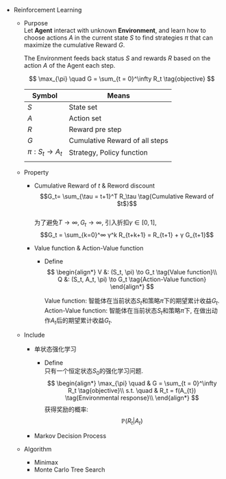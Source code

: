 * Reinforcement Learning
  - Purpose  
    Let **Agent** interact with unknown **Environment**, and learn how to choose actions $A$ in the current state $S$ to find strategies $\pi$ that can maximize the cumulative Reward $G$. 

    The Environment feeds back status $S$ and rewards $R$ based on the action $A$ of the Agent each step.

    $$
      \max_{\pi} \quad G = \sum_{t = 0}^\infty R_t  \tag{objective}
    $$

    |Symbol|Means|
    |---|---|
    |$S$|State set|
    |$A$|Action set|
    |$R$|Reward pre step|
    |$G$|Cumulative Reward of all steps|
    |$\pi : S_t \to A_t$|Strategy, Policy function|
    |||


  - Property
    - Cumulative Reward of $t$ & Reword discount
      $$G_t= \sum_{\tau = t+1}^T R_\tau  \tag{Cumulative Reward of $t$}$$  
      为了避免$T \to ∞, G_t \to ∞$, 引入折扣$γ \in [0,1]$,  
      $$G_t = \sum_{k=0}^∞ γ^k R_{t+k+1} = R_{t+1} + γ G_{t+1}$$

    - Value function & Action-Value function
      - Define
        $$
        \begin{align*}
          V &: (S_t, \pi) \to G_t  \tag{Value function}\\
          Q &: (S_t, A_t, \pi) \to G_t  \tag{Action-Value function}
        \end{align*} 
        $$

        Value function: 智能体在当前状态$S_t$和策略$π$下的期望累计收益$G_t$.  
        Action-Value function: 智能体在当前状态$S_t$和策略$π$下, 在做出动作$A_t$后的期望累计收益$G_t$.
        
  - Include  
    * 单状态强化学习
      - Define  
        只有一个恒定状态$S_0$的强化学习问题. 
        $$
        \begin{align*}
          \max_{\pi} \quad & G = \sum_{t = 0}^\infty R_t  \tag{objective}\\
          s.t. \quad
          & R_t = f(A_{t})  \tag{Environmental response}\\
        \end{align*}
        $$
        获得奖励的概率:
        $$\mathbb P (R_t | A_t)$$

    * Markov Decision Process

  - Algorithm
    * Minimax
    * Monte Carlo Tree Search
